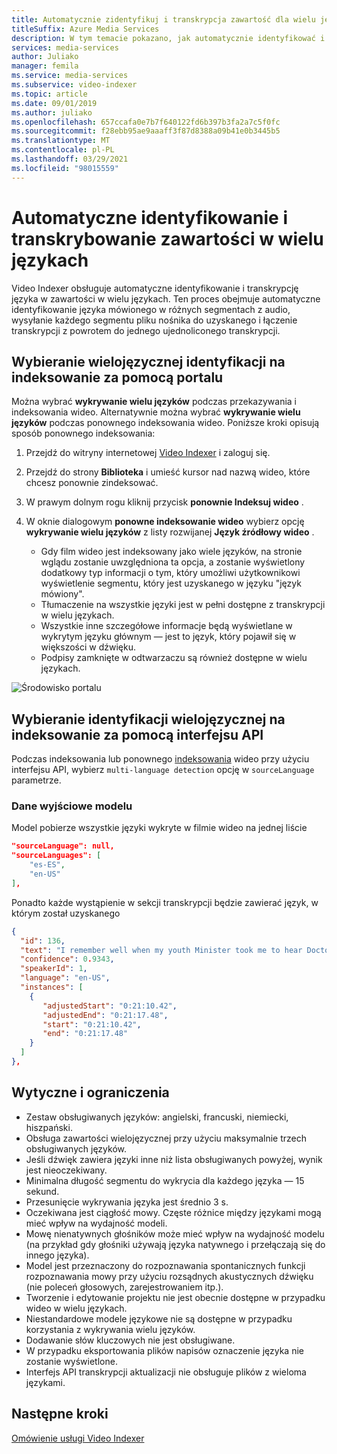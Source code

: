```yaml
---
title: Automatycznie zidentyfikuj i transkrypcja zawartość dla wielu języków za pomocą Video Indexer
titleSuffix: Azure Media Services
description: W tym temacie pokazano, jak automatycznie identyfikować i transkrypcja zawartość dla wielu języków za pomocą Video Indexer.
services: media-services
author: Juliako
manager: femila
ms.service: media-services
ms.subservice: video-indexer
ms.topic: article
ms.date: 09/01/2019
ms.author: juliako
ms.openlocfilehash: 657ccafa0e7b7f640122fd6b397b3fa2a7c5f0fc
ms.sourcegitcommit: f28ebb95ae9aaaff3f87d8388a09b41e0b3445b5
ms.translationtype: MT
ms.contentlocale: pl-PL
ms.lasthandoff: 03/29/2021
ms.locfileid: "98015559"
---
```

# <a name="automatically-identify-and-transcribe-multi-language-content"></a>Automatyczne identyfikowanie i transkrybowanie zawartości w wielu językach

Video Indexer obsługuje automatyczne identyfikowanie i transkrypcję języka w zawartości w wielu językach. Ten proces obejmuje automatyczne identyfikowanie języka mówionego w różnych segmentach z audio, wysyłanie każdego segmentu pliku nośnika do uzyskanego i łączenie transkrypcji z powrotem do jednego ujednoliconego transkrypcji. 

## <a name="choosing-multilingual-identification-on-indexing-with-portal"></a>Wybieranie wielojęzycznej identyfikacji na indeksowanie za pomocą portalu

Można wybrać **wykrywanie wielu języków** podczas przekazywania i indeksowania wideo. Alternatywnie można wybrać **wykrywanie wielu języków**  podczas ponownego indeksowania wideo. Poniższe kroki opisują sposób ponownego indeksowania:

1. Przejdź do witryny internetowej [Video Indexer](https://vi.microsoft.com/) i zaloguj się.
1. Przejdź do strony **Biblioteka** i umieść kursor nad nazwą wideo, które chcesz ponownie zindeksować. 
1. W prawym dolnym rogu kliknij przycisk **ponownie Indeksuj wideo** . 
1. W oknie dialogowym **ponowne indeksowanie wideo** wybierz opcję **wykrywanie wielu języków** z listy rozwijanej **Język źródłowy wideo** .

    * Gdy film wideo jest indeksowany jako wiele języków, na stronie wglądu zostanie uwzględniona ta opcja, a zostanie wyświetlony dodatkowy typ informacji o tym, który umożliwi użytkownikowi wyświetlenie segmentu, który jest uzyskanego w języku "język mówiony".
    * Tłumaczenie na wszystkie języki jest w pełni dostępne z transkrypcji w wielu językach.
    * Wszystkie inne szczegółowe informacje będą wyświetlane w wykrytym języku głównym — jest to język, który pojawił się w większości w dźwięku.
    * Podpisy zamknięte w odtwarzaczu są również dostępne w wielu językach.

![Środowisko portalu](./media/multi-language-identification-transcription/portal-experience.png)

## <a name="choosing-multilingual-identification-on-indexing-with-api"></a>Wybieranie identyfikacji wielojęzycznej na indeksowanie za pomocą interfejsu API

Podczas indeksowania lub ponownego [indeksowania](https://api-portal.videoindexer.ai/docs/services/operations/operations/Re-Index-Video?) wideo przy użyciu interfejsu API, wybierz `multi-language detection` opcję w `sourceLanguage` parametrze.

### <a name="model-output"></a>Dane wyjściowe modelu

Model pobierze wszystkie języki wykryte w filmie wideo na jednej liście

```json
"sourceLanguage": null,
"sourceLanguages": [
    "es-ES",
    "en-US"
],
```

Ponadto każde wystąpienie w sekcji transkrypcji będzie zawierać język, w którym został uzyskanego

```json
{
  "id": 136,
  "text": "I remember well when my youth Minister took me to hear Doctor King I was a teenager.",
  "confidence": 0.9343,
  "speakerId": 1,
  "language": "en-US",
  "instances": [
    {
       "adjustedStart": "0:21:10.42",
       "adjustedEnd": "0:21:17.48",
       "start": "0:21:10.42",
       "end": "0:21:17.48"
    }
  ]
},
```

## <a name="guidelines-and-limitations"></a>Wytyczne i ograniczenia

* Zestaw obsługiwanych języków: angielski, francuski, niemiecki, hiszpański.
* Obsługa zawartości wielojęzycznej przy użyciu maksymalnie trzech obsługiwanych języków.
* Jeśli dźwięk zawiera języki inne niż lista obsługiwanych powyżej, wynik jest nieoczekiwany.
* Minimalna długość segmentu do wykrycia dla każdego języka — 15 sekund.
* Przesunięcie wykrywania języka jest średnio 3 s.
* Oczekiwana jest ciągłość mowy. Częste różnice między językami mogą mieć wpływ na wydajność modeli.
* Mowę nienatywnych głośników może mieć wpływ na wydajność modelu (na przykład gdy głośniki używają języka natywnego i przełączają się do innego języka).
* Model jest przeznaczony do rozpoznawania spontanicznych funkcji rozpoznawania mowy przy użyciu rozsądnych akustycznych dźwięku (nie poleceń głosowych, zarejestrowaniem itp.).
* Tworzenie i edytowanie projektu nie jest obecnie dostępne w przypadku wideo w wielu językach.
* Niestandardowe modele językowe nie są dostępne w przypadku korzystania z wykrywania wielu języków.
* Dodawanie słów kluczowych nie jest obsługiwane.
* W przypadku eksportowania plików napisów oznaczenie języka nie zostanie wyświetlone.
* Interfejs API transkrypcji aktualizacji nie obsługuje plików z wieloma językami.

## <a name="next-steps"></a>Następne kroki

[Omówienie usługi Video Indexer](video-indexer-overview.md)
